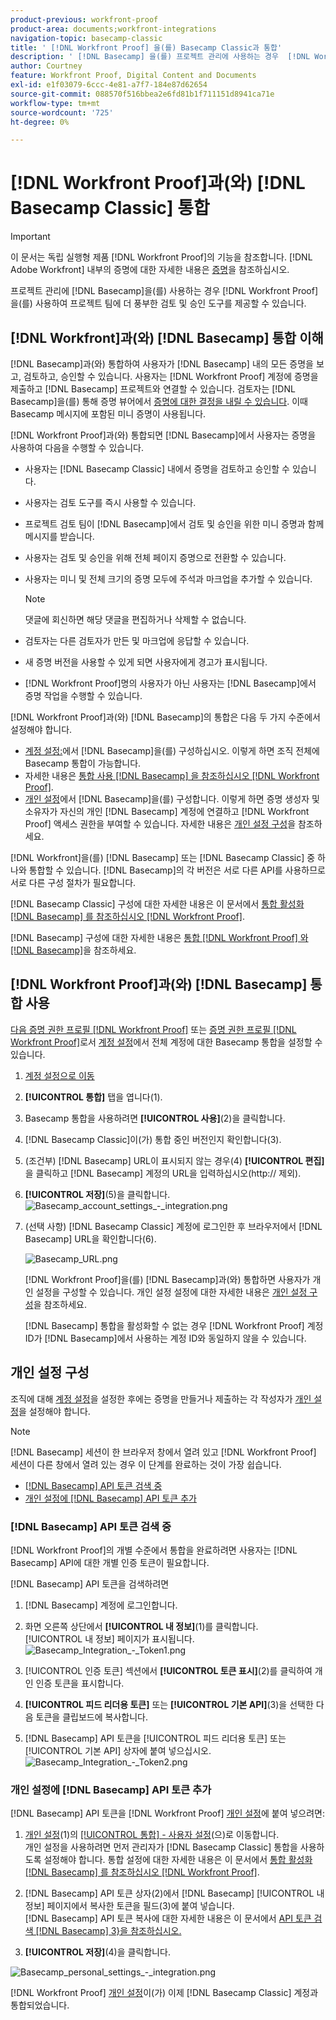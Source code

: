```yaml
---
product-previous: workfront-proof
product-area: documents;workfront-integrations
navigation-topic: basecamp-classic
title: ' [!DNL Workfront Proof] 을(를) Basecamp Classic과 통합'
description: ' [!DNL Basecamp] 을(를) 프로젝트 관리에 사용하는 경우  [!DNL Workfront Proof]을(를) 사용하여 프로젝트 팀에 보다 풍부한 검토 및 승인 도구를 제공할 수 있습니다.'
author: Courtney
feature: Workfront Proof, Digital Content and Documents
exl-id: e1f03079-6ccc-4e81-a7f7-184e87d62654
source-git-commit: 088570f516bbea2e6fd81b1f711151d8941ca71e
workflow-type: tm+mt
source-wordcount: '725'
ht-degree: 0%

---
```


# [!DNL Workfront Proof]과(와) [!DNL Basecamp Classic] 통합

>[!IMPORTANT]
>
>이 문서는 독립 실행형 제품 [!DNL Workfront Proof]의 기능을 참조합니다. [!DNL Adobe Workfront] 내부의 증명에 대한 자세한 내용은 [증명](../../../review-and-approve-work/proofing/proofing.md)을 참조하십시오.

프로젝트 관리에 [!DNL Basecamp]을(를) 사용하는 경우 [!DNL Workfront Proof]을(를) 사용하여 프로젝트 팀에 더 풍부한 검토 및 승인 도구를 제공할 수 있습니다.

## [!DNL Workfront]과(와) [!DNL Basecamp] 통합 이해

[!DNL Basecamp]과(와) 통합하여 사용자가 [!DNL Basecamp] 내의 모든 증명을 보고, 검토하고, 승인할 수 있습니다. 사용자는 [!DNL Workfront Proof] 계정에 증명을 제출하고 [!DNL Basecamp] 프로젝트와 연결할 수 있습니다. 검토자는 [!DNL Basecamp]을(를) 통해 증명 뷰어에서 [증명에 대한 결정을 내릴 수 있습니다](../../../review-and-approve-work/proofing/reviewing-proofs-within-workfront/make-a-decision-on-a-proof/make-decisions-on-proof.md). 이때 Basecamp 메시지에 포함된 미니 증명이 사용됩니다.

[!DNL Workfront Proof]과(와) 통합되면 [!DNL Basecamp]에서 사용자는 증명을 사용하여 다음을 수행할 수 있습니다.

* 사용자는 [!DNL Basecamp Classic] 내에서 증명을 검토하고 승인할 수 있습니다.
* 사용자는 검토 도구를 즉시 사용할 수 있습니다.
* 프로젝트 검토 팀이 [!DNL Basecamp]에서 검토 및 승인을 위한 미니 증명과 함께 메시지를 받습니다.
* 사용자는 검토 및 승인을 위해 전체 페이지 증명으로 전환할 수 있습니다.
* 사용자는 미니 및 전체 크기의 증명 모두에 주석과 마크업을 추가할 수 있습니다.

  >[!NOTE]
  >
  >댓글에 회신하면 해당 댓글을 편집하거나 삭제할 수 없습니다.

* 검토자는 다른 검토자가 만든 및 마크업에 응답할 수 있습니다.
* 새 증명 버전을 사용할 수 있게 되면 사용자에게 경고가 표시됩니다.
* [!DNL Workfront Proof]명의 사용자가 아닌 사용자는 [!DNL Basecamp]에서 증명 작업을 수행할 수 있습니다.

[!DNL Workfront Proof]과(와) [!DNL Basecamp]의 통합은 다음 두 가지 수준에서 설정해야 합니다.

* [계정 설정:](https://support.workfront.com/hc/en-us/sections/115000912147-Account-settings)에서 [!DNL Basecamp]을(를) 구성하십시오. 이렇게 하면 조직 전체에 Basecamp 통합이 가능합니다.
* 자세한 내용은 [통합 사용 [!DNL Basecamp] 을 참조하십시오 [!DNL Workfront Proof]](#enabling-the-basecamp-integration-with-workfront-proof).
* [개인 설정](https://support.workfront.com/hc/en-us/sections/115000921168-Personal-settings)에서 [!DNL Basecamp]을(를) 구성합니다. 이렇게 하면 증명 생성자 및 소유자가 자신의 개인 [!DNL Basecamp] 계정에 연결하고 [!DNL Workfront Proof] 액세스 권한을 부여할 수 있습니다. 자세한 내용은 [개인 설정 구성](#configuring-personal-settings)을 참조하세요.

[!DNL Workfront]을(를) [!DNL Basecamp] 또는 [!DNL Basecamp Classic] 중 하나와 통합할 수 있습니다. [!DNL Basecamp]의 각 버전은 서로 다른 API를 사용하므로 서로 다른 구성 절차가 필요합니다.

[!DNL Basecamp Classic] 구성에 대한 자세한 내용은 이 문서에서 [통합 활성화 [!DNL Basecamp] 를 참조하십시오 [!DNL Workfront Proof]](#enabling-the-basecamp-integration-with-workfront-proof).

[!DNL Basecamp] 구성에 대한 자세한 내용은 [통합 [!DNL Workfront Proof] 와 [!DNL Basecamp]](../../../workfront-proof/wp-integrations/basecamp/integrate-workfront-proof-with-basecamp.md)을 참조하세요.

## [!DNL Workfront Proof]과(와) [!DNL Basecamp] 통합 사용

[다음 증명 권한 프로필 [!DNL Workfront Proof]](../../../workfront-proof/wp-acct-admin/account-settings/proof-perm-profiles-in-wp.md) 또는 [증명 권한 프로필 [!DNL Workfront Proof]](../../../workfront-proof/wp-acct-admin/account-settings/proof-perm-profiles-in-wp.md)로서 [계정 설정](https://support.workfront.com/hc/en-us/sections/115000912147-Account-settings)에서 전체 계정에 대한 Basecamp 통합을 설정할 수 있습니다.

1. [계정 설정으로 이동](https://support.workfront.com/hc/en-us/sections/115000912147-Account-settings)
1. **[!UICONTROL 통합]** 탭을 엽니다(1).
1. Basecamp 통합을 사용하려면 **[!UICONTROL 사용]**(2)을 클릭합니다.
1. [!DNL Basecamp Classic]이(가) 통합 중인 버전인지 확인합니다(3).
1. (조건부) [!DNL Basecamp] URL이 표시되지 않는 경우(4) **[!UICONTROL 편집]**&#x200B;을 클릭하고 [!DNL Basecamp] 계정의 URL을 입력하십시오(http:// 제외).
1. **[!UICONTROL 저장]**(5)을 클릭합니다.\
   ![Basecamp_account_settings_-_integration.png](assets/basecamp-account-settings---integration-350x192.png)

1. (선택 사항) [!DNL Basecamp Classic] 계정에 로그인한 후 브라우저에서 [!DNL Basecamp] URL을 확인합니다(6).

   ![Basecamp_URL.png](assets/basecamp-url-350x75.png)

   [!DNL Workfront Proof]을(를) [!DNL Basecamp]과(와) 통합하면 사용자가 개인 설정을 구성할 수 있습니다. 개인 설정 설정에 대한 자세한 내용은 [개인 설정 구성](#configuring-personal-settings)을 참조하세요.

   [!DNL Basecamp] 통합을 활성화할 수 없는 경우 [!DNL Workfront Proof] 계정 ID가 [!DNL Basecamp]에서 사용하는 계정 ID와 동일하지 않을 수 있습니다.

## 개인 설정 구성

조직에 대해 [계정 설정](https://support.workfront.com/hc/en-us/sections/115000912147-Account-settings)을 설정한 후에는 증명을 만들거나 제출하는 각 작성자가 [개인 설정](https://support.workfront.com/hc/en-us/sections/115000921168-Personal-settings)을 설정해야 합니다.

>[!NOTE]
>
>[!DNL Basecamp] 세션이 한 브라우저 창에서 열려 있고 [!DNL Workfront Proof] 세션이 다른 창에서 열려 있는 경우 이 단계를 완료하는 것이 가장 쉽습니다.

* [ [!DNL Basecamp] API 토큰 검색 중](#retrieving-your-basecamp-api-token)
* [개인 설정에  [!DNL Basecamp] API 토큰 추가](#adding-your-basecamp-api-token-to-your-personal-settings)

### [!DNL Basecamp] API 토큰 검색 중

[!DNL Workfront Proof]의 개별 수준에서 통합을 완료하려면 사용자는 [!DNL Basecamp] API에 대한 개별 인증 토큰이 필요합니다.

[!DNL Basecamp] API 토큰을 검색하려면

1. [!DNL Basecamp] 계정에 로그인합니다.
1. 화면 오른쪽 상단에서 **[!UICONTROL 내 정보]**(1)를 클릭합니다.\
   [!UICONTROL 내 정보] 페이지가 표시됩니다.\
   ![Basecamp_Integration_-_Token1.png](assets/basecamp-integration---token1-350x334.png)

1. [!UICONTROL 인증 토큰] 섹션에서 **[!UICONTROL 토큰 표시]**(2)를 클릭하여 개인 인증 토큰을 표시합니다.
1. **[!UICONTROL 피드 리더용 토큰]** 또는 **[!UICONTROL 기본 API]**(3)을 선택한 다음 토큰을 클립보드에 복사합니다.

1. [!DNL Basecamp] API 토큰을 [!UICONTROL 피드 리더용 토큰] 또는 [!UICONTROL 기본 API] 상자에 붙여 넣으십시오.\
   ![Basecamp_Integration_-_Token2.png](assets/basecamp-integration---token2-350x178.png)

### 개인 설정에 [!DNL Basecamp] API 토큰 추가

[!DNL Basecamp] API 토큰을 [!DNL Workfront Proof] [개인 설정](https://support.workfront.com/hc/en-us/sections/115000921168-Personal-settings)에 붙여 넣으려면:

1. [개인 설정](https://support.workfront.com/hc/en-us/sections/115000921168-Personal-settings)(1)의 [[!UICONTROL 통합] - 사용자 설정](../../../workfront-proof/wp-getstarted/personal-settings/integrations-user-setup.md)(으)로 이동합니다.\
   개인 설정을 사용하려면 먼저 관리자가 [!DNL Basecamp Classic] 통합을 사용하도록 설정해야 합니다. 통합 설정에 대한 자세한 내용은 이 문서에서 [통합 활성화 [!DNL Basecamp] 를 참조하십시오 [!DNL Workfront Proof]](#enabling-the-basecamp-integration-with-workfront-proof).

1. [!DNL Basecamp] API 토큰 상자(2)에서 [!DNL Basecamp] [!UICONTROL 내 정보] 페이지에서 복사한 토큰을 필드(3)에 붙여 넣습니다.\
   [!DNL Basecamp] API 토큰 복사에 대한 자세한 내용은 이 문서에서 [API 토큰 검색 [!DNL Basecamp] 3&rbrace;을 참조하십시오.](#retrieving-your-basecamp-api-token)

1. **[!UICONTROL 저장]**(4)을 클릭합니다.

![Basecamp_personal_settings_-_integration.png](assets/basecamp-personal-settings---integration-350x250.png)

[!DNL Workfront Proof] [개인 설정](https://support.workfront.com/hc/en-us/sections/115000921168-Personal-settings)이(가) 이제 [!DNL Basecamp Classic] 계정과 통합되었습니다.
